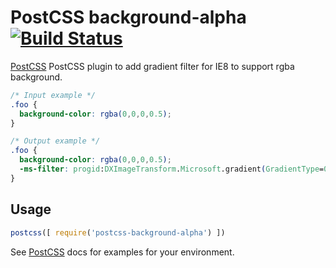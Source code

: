 # PostCSS background-alpha [![Build Status](https://travis-ci.org/yangg/postcss-background-alpha.svg)](https://travis-ci.org/yangg/postcss-background-alpha)

[PostCSS] PostCSS plugin to add gradient filter for IE8 to support rgba background.

[PostCSS]: https://github.com/postcss/postcss

```css
/* Input example */
.foo {
  background-color: rgba(0,0,0,0.5);
}
```

```css
/* Output example */
.foo {
  background-color: rgba(0,0,0,0.5);
  -ms-filter: progid:DXImageTransform.Microsoft.gradient(GradientType=0,StartColorStr='80000000',EndColorStr = '80000000');
}
```

## Usage

```js
postcss([ require('postcss-background-alpha') ])
```

See [PostCSS] docs for examples for your environment.
